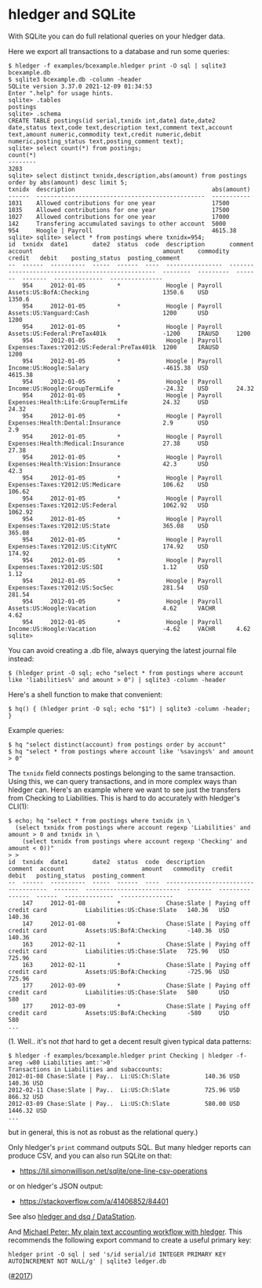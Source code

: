 # hledger and SQLite

With SQLite you can do full relational queries on your hledger data.

Here we export all transactions to a database and run some queries:
```shell
$ hledger -f examples/bcexample.hledger print -O sql | sqlite3 bcexample.db
$ sqlite3 bcexample.db -column -header
SQLite version 3.37.0 2021-12-09 01:34:53
Enter ".help" for usage hints.
sqlite> .tables
postings
sqlite> .schema
CREATE TABLE postings(id serial,txnidx int,date1 date,date2 date,status text,code text,description text,comment text,account text,amount numeric,commodity text,credit numeric,debit numeric,posting_status text,posting_comment text);
sqlite> select count(*) from postings;
count(*)
--------
3203
sqlite> select distinct txnidx,description,abs(amount) from postings order by abs(amount) desc limit 5;
txnidx  description                                       abs(amount)
------  ------------------------------------------------  -----------
1031    Allowed contributions for one year                17500
1035    Allowed contributions for one year                17500
1027    Allowed contributions for one year                17000
142     Transfering accumulated savings to other account  5000
954     Hoogle | Payroll                                  4615.38
sqlite> sqlite> select * from postings where txnidx=954;
id  txnidx  date1       date2  status  code  description       comment  account                                     amount    commodity  credit   debit    posting_status  posting_comment
--  ------  ----------  -----  ------  ----  ----------------  -------  ------------------------------------------  --------  ---------  -------  -------  --------------  ---------------
    954     2012-01-05         *             Hoogle | Payroll           Assets:US:BofA:Checking                     1350.6    USD                 1350.6
    954     2012-01-05         *             Hoogle | Payroll           Assets:US:Vanguard:Cash                     1200      USD                 1200
    954     2012-01-05         *             Hoogle | Payroll           Assets:US:Federal:PreTax401k                -1200     IRAUSD     1200
    954     2012-01-05         *             Hoogle | Payroll           Expenses:Taxes:Y2012:US:Federal:PreTax401k  1200      IRAUSD              1200
    954     2012-01-05         *             Hoogle | Payroll           Income:US:Hoogle:Salary                     -4615.38  USD        4615.38
    954     2012-01-05         *             Hoogle | Payroll           Income:US:Hoogle:GroupTermLife              -24.32    USD        24.32
    954     2012-01-05         *             Hoogle | Payroll           Expenses:Health:Life:GroupTermLife          24.32     USD                 24.32
    954     2012-01-05         *             Hoogle | Payroll           Expenses:Health:Dental:Insurance            2.9       USD                 2.9
    954     2012-01-05         *             Hoogle | Payroll           Expenses:Health:Medical:Insurance           27.38     USD                 27.38
    954     2012-01-05         *             Hoogle | Payroll           Expenses:Health:Vision:Insurance            42.3      USD                 42.3
    954     2012-01-05         *             Hoogle | Payroll           Expenses:Taxes:Y2012:US:Medicare            106.62    USD                 106.62
    954     2012-01-05         *             Hoogle | Payroll           Expenses:Taxes:Y2012:US:Federal             1062.92   USD                 1062.92
    954     2012-01-05         *             Hoogle | Payroll           Expenses:Taxes:Y2012:US:State               365.08    USD                 365.08
    954     2012-01-05         *             Hoogle | Payroll           Expenses:Taxes:Y2012:US:CityNYC             174.92    USD                 174.92
    954     2012-01-05         *             Hoogle | Payroll           Expenses:Taxes:Y2012:US:SDI                 1.12      USD                 1.12
    954     2012-01-05         *             Hoogle | Payroll           Expenses:Taxes:Y2012:US:SocSec              281.54    USD                 281.54
    954     2012-01-05         *             Hoogle | Payroll           Assets:US:Hoogle:Vacation                   4.62      VACHR               4.62
    954     2012-01-05         *             Hoogle | Payroll           Income:US:Hoogle:Vacation                   -4.62     VACHR      4.62
sqlite>
```

You can avoid creating a .db file, always querying the latest journal file instead:
```shell
$ (hledger print -O sql; echo "select * from postings where account like 'liabilities%' and amount > 0") | sqlite3 -column -header
```

Here's a shell function to make that convenient:
```shell
$ hq() { (hledger print -O sql; echo "$1") | sqlite3 -column -header; }
```
Example queries:
```shell
$ hq "select distinct(account) from postings order by account"
$ hq "select * from postings where account like '%savings%' and amount > 0"
```

The `txnidx` field connects postings belonging to the same transaction.
Using this, we can query transactions, and in more complex ways than hledger can.
Here's an example where we want to see just the transfers from Checking to Liabilities.
This is hard to do accurately with hledger's CLI(1):
```shell
$ echo; hq "select * from postings where txnidx in \
  (select txnidx from postings where account regexp 'Liabilities' and amount > 0 and txnidx in \
    (select txnidx from postings where account regexp 'Checking' and amount < 0))"
> > 
id  txnidx  date1       date2  status  code  description                           comment  account                      amount   commodity  credit  debit   posting_status  posting_comment
--  ------  ----------  -----  ------  ----  ------------------------------------  -------  ---------------------------  -------  ---------  ------  ------  --------------  ---------------
    147     2012-01-08         *             Chase:Slate | Paying off credit card           Liabilities:US:Chase:Slate   140.36   USD                140.36                                 
    147     2012-01-08         *             Chase:Slate | Paying off credit card           Assets:US:BofA:Checking      -140.36  USD        140.36                                         
    163     2012-02-11         *             Chase:Slate | Paying off credit card           Liabilities:US:Chase:Slate   725.96   USD                725.96                                 
    163     2012-02-11         *             Chase:Slate | Paying off credit card           Assets:US:BofA:Checking      -725.96  USD        725.96                                         
    177     2012-03-09         *             Chase:Slate | Paying off credit card           Liabilities:US:Chase:Slate   580      USD                580                                    
    177     2012-03-09         *             Chase:Slate | Paying off credit card           Assets:US:BofA:Checking      -580     USD        580                                            
...
```

(1. Well.. it's not *that* hard to get a decent result given typical data patterns:
```shell
$ hledger -f examples/bcexample.hledger print Checking | hledger -f- areg -w80 Liabilities amt:'>0'
Transactions in Liabilities and subaccounts:
2012-01-08 Chase:Slate | Pay..  Li:US:Ch:Slate          140.36 USD    140.36 USD
2012-02-11 Chase:Slate | Pay..  Li:US:Ch:Slate          725.96 USD    866.32 USD
2012-03-09 Chase:Slate | Pay..  Li:US:Ch:Slate          580.00 USD   1446.32 USD
...
```
but in general, this is not as robust as the relational query.)


Only hledger's `print` command outputs SQL. 
But many hledger reports can produce CSV, and you can also run SQLite on that:

- <https://til.simonwillison.net/sqlite/one-line-csv-operations>

or on hledger's JSON output:

- <https://stackoverflow.com/a/41406852/84401>

See also [hledger and dsq / DataStation](dsq.md).

And [Michael Peter: My plain text accounting workflow with hledger](https://rootknecht.net/blog/accounting/#visualizing-and-analyzing2). This recommends the following export command to create a useful primary key:

```shell
hledger print -O sql | sed 's/id serial/id INTEGER PRIMARY KEY AUTOINCREMENT NOT NULL/g' | sqlite3 ledger.db
```

([#2017](https://github.com/simonmichael/hledger/issues/2017))
